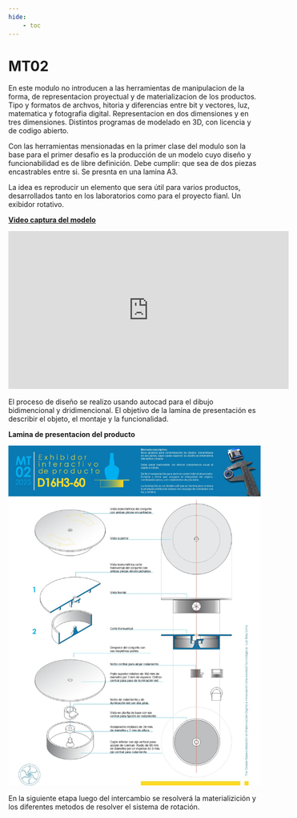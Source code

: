 ```yaml
---
hide:
    - toc
---
```


# MT02

En este modulo no introducen a las herramientas de manipulacion de la forma, de representacion proyectual y de materializacion de los productos. Tipo y formatos de archvos, hitoria y diferencias entre bit y vectores, luz, matematica y fotografia digital. Representacion en dos dimensiones y en tres dimensiones. Distintos programas de modelado en 3D, con licencia y de codigo abierto.

Con las herramientas mensionadas en la primer clase del modulo son la base para el primer desafio es la producción de un modelo cuyo diseño y funcionabilidad es de libre definición. Debe cumplir: que sea de dos piezas encastrables entre si. Se presnta en una lamina A3.

La idea es reproducir un elemento que sera útil para varios productos, desarrollados tanto en los laboratorios como para el proyecto fianl. Un exibidor rotativo. 

[**Video captura del modelo**](https://youtu.be/Vd-h5JyltwA)

<iframe width="560" height="315" 
    src="https://www.youtube.com/embed/https://youtu.be/Vd-h5JyltwA" 
    frameborder="0" allowfullscreen>
</iframe>


El proceso de diseño se realizo usando autocad para el dibujo bidimencional y dridimencional. El objetivo de la lamina de presentación es describir el objeto, el montaje y la funcionalidad. 

**Lamina de presentacion del producto**

![](../images/MT02.jpg)

En la siguiente etapa luego del intercambio se resolverá la materializición y los diferentes metodos de resolver el sistema de rotación.




